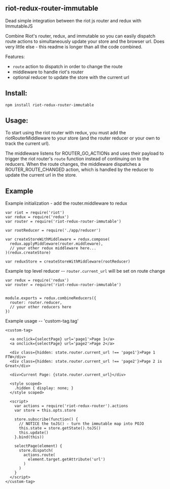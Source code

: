 riot-redux-router-immutable
-----------------

Dead simple integration between the riot js router and redux with ImmutableJS

Combine Riot's router, redux, and immutable so you can easily dispatch route
actions to simultaneously update your store and the browser url. Does very
little else - this readme is longer than all the code combined.

Features:
- `route` action to dispatch in order to change the route
- middleware to handle riot's router
- optional reducer to update the store with the current url


## Install:

`npm install riot-redux-router-immutable`


## Usage:

To start using the riot router with redux, you must add the riotRouterMiddleware
to your store (and the router reducer or your own to track the current url).

The middleware listens for ROUTER_GO_ACTIONs and uses their payload to
trigger the riot router's `route` function instead of continuing on to the
reducers. When the route changes, the middleware dispatches a
ROUTER_ROUTE_CHANGED action, which is handled by the reducer to update the
current url in the store.


## Example

Example initialization - add the router.middleware to redux
```
var riot = require('riot')
var redux = require('redux')
var router = require('riot-redux-router-immutable')

var rootReducer = require('./app/reducer')

var createStoreWithMiddleware = redux.compose(
  redux.applyMiddleware(router.middleware),
  // your other redux middleware here...
)(redux.createStore)

var reduxStore = createStoreWithMiddleware(rootReducer)
```


Example top level reducer -- `router.current_url` will be set on route change
```
var redux = require('redux')
var router = require('riot-redux-router-immutable')


module.exports = redux.combineReducers({
  router: router.reducer,
  // your other reducers here
})
```


Example usage -- 'custom-tag.tag'
```
<custom-tag>

  <a onclick={selectPage} url='page1'>Page 1</a>
  <a onclick={selectPage} url='page2'>Page 2</a>

  <div class={hidden: state.router.current_url !== 'page1'}>Page 1 FTW</div>
  <div class={hidden: state.router.current_url !== 'page2'}>Page 2 is Great</div>

  <div>Current Page: {state.router.current_url}</div>

  <style scoped>
    .hidden { display: none; }
  </style scoped>

  <script>
    var actions = require('riot-redux-router').actions
    var store = this.opts.store

    store.subscribe(function() {
      // NOTICE the toJS() - turn the immutable map into POJO
      this.state = store.getState().toJS()
      this.update()
    }.bind(this))

    selectPage(element) {
      store.dispatch(
        actions.route(
          element.target.getAttribute('url')
        )
      )
    }
  </script>
</custom-tag>
```
